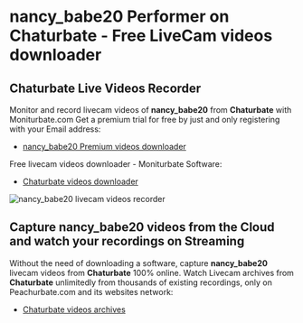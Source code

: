 # nancy_babe20 Performer on Chaturbate - Free LiveCam videos downloader

## Chaturbate Live Videos Recorder

Monitor and record livecam videos of **nancy_babe20** from **Chaturbate** with Moniturbate.com
Get a premium trial for free by just and only registering with your Email address:
* [nancy_babe20 Premium videos downloader](https://moniturbate.com/request-demo-licence-key.html)

Free livecam videos downloader - Moniturbate Software:
* [Chaturbate videos downloader](https://moniturbate.com/moniturbate-download-software.html)

![nancy_babe20 livecam videos recorder](https://peachurnet.com/templates/moniturbate-software.png)


## Capture nancy_babe20 videos from the Cloud and watch your recordings on Streaming

Without the need of downloading a software, capture **nancy_babe20** livecam videos from **Chaturbate** 100% online.
Watch Livecam archives from **Chaturbate** unlimitedly from thousands of existing recordings, only on Peachurbate.com and its websites network:
* [Chaturbate videos archives](https://peachurnet.com/)